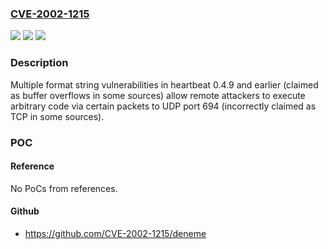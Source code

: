 ### [CVE-2002-1215](https://cve.mitre.org/cgi-bin/cvename.cgi?name=CVE-2002-1215)
![](https://img.shields.io/static/v1?label=Product&message=n%2Fa&color=blue)
![](https://img.shields.io/static/v1?label=Version&message=n%2Fa&color=blue)
![](https://img.shields.io/static/v1?label=Vulnerability&message=n%2Fa&color=brighgreen)

### Description

Multiple format string vulnerabilities in heartbeat 0.4.9 and earlier (claimed as buffer overflows in some sources) allow remote attackers to execute arbitrary code via certain packets to UDP port 694 (incorrectly claimed as TCP in some sources).

### POC

#### Reference
No PoCs from references.

#### Github
- https://github.com/CVE-2002-1215/deneme

